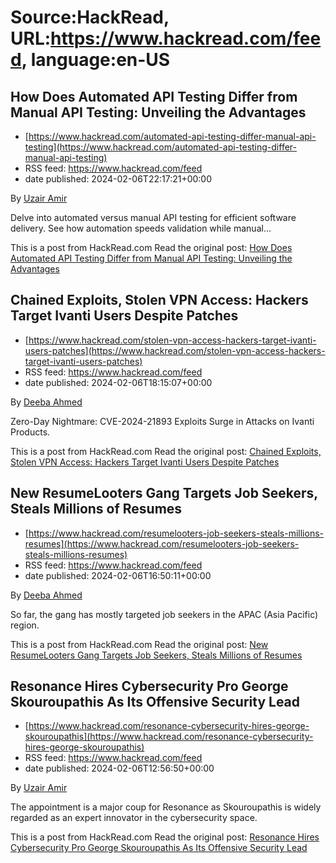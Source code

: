 # Source:HackRead, URL:https://www.hackread.com/feed, language:en-US

## How Does Automated API Testing Differ from Manual API Testing: Unveiling the Advantages
 - [https://www.hackread.com/automated-api-testing-differ-manual-api-testing](https://www.hackread.com/automated-api-testing-differ-manual-api-testing)
 - RSS feed: https://www.hackread.com/feed
 - date published: 2024-02-06T22:17:21+00:00

<p>By <a href="https://www.hackread.com/author/uzair/" rel="nofollow">Uzair Amir</a></p>
<p>Delve into automated versus manual API testing for efficient software delivery. See how automation speeds validation while manual&#8230;</p>
<p>This is a post from HackRead.com Read the original post: <a href="https://www.hackread.com/automated-api-testing-differ-manual-api-testing/" rel="nofollow">How Does Automated API Testing Differ from Manual API Testing: Unveiling the Advantages</a></p>

## Chained Exploits, Stolen VPN Access: Hackers Target Ivanti Users Despite Patches
 - [https://www.hackread.com/stolen-vpn-access-hackers-target-ivanti-users-patches](https://www.hackread.com/stolen-vpn-access-hackers-target-ivanti-users-patches)
 - RSS feed: https://www.hackread.com/feed
 - date published: 2024-02-06T18:15:07+00:00

<p>By <a href="https://www.hackread.com/author/deeba/" rel="nofollow">Deeba Ahmed</a></p>
<p>Zero-Day Nightmare: CVE-2024-21893 Exploits Surge in Attacks on Ivanti Products.</p>
<p>This is a post from HackRead.com Read the original post: <a href="https://www.hackread.com/stolen-vpn-access-hackers-target-ivanti-users-patches/" rel="nofollow">Chained Exploits, Stolen VPN Access: Hackers Target Ivanti Users Despite Patches</a></p>

## New ResumeLooters Gang Targets Job Seekers, Steals Millions of Resumes
 - [https://www.hackread.com/resumelooters-job-seekers-steals-millions-resumes](https://www.hackread.com/resumelooters-job-seekers-steals-millions-resumes)
 - RSS feed: https://www.hackread.com/feed
 - date published: 2024-02-06T16:50:11+00:00

<p>By <a href="https://www.hackread.com/author/deeba/" rel="nofollow">Deeba Ahmed</a></p>
<p>So far, the gang has mostly targeted job seekers in the APAC (Asia Pacific) region.</p>
<p>This is a post from HackRead.com Read the original post: <a href="https://www.hackread.com/resumelooters-job-seekers-steals-millions-resumes/" rel="nofollow">New ResumeLooters Gang Targets Job Seekers, Steals Millions of Resumes</a></p>

## Resonance Hires Cybersecurity Pro George Skouroupathis As Its Offensive Security Lead
 - [https://www.hackread.com/resonance-cybersecurity-hires-george-skouroupathis](https://www.hackread.com/resonance-cybersecurity-hires-george-skouroupathis)
 - RSS feed: https://www.hackread.com/feed
 - date published: 2024-02-06T12:56:50+00:00

<p>By <a href="https://www.hackread.com/author/uzair/" rel="nofollow">Uzair Amir</a></p>
<p>The appointment is a major coup for Resonance as Skouroupathis is widely regarded as an expert innovator in the cybersecurity space.</p>
<p>This is a post from HackRead.com Read the original post: <a href="https://www.hackread.com/resonance-cybersecurity-hires-george-skouroupathis/" rel="nofollow">Resonance Hires Cybersecurity Pro George Skouroupathis As Its Offensive Security Lead</a></p>

